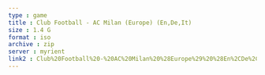 ```yaml
---
type : game
title : Club Football - AC Milan (Europe) (En,De,It)
size : 1.4 G
format : iso
archive : zip
server : myrient
link2 : Club%20Football%20-%20AC%20Milan%20%28Europe%29%20%28En%2CDe%2CIt%29
---
```

